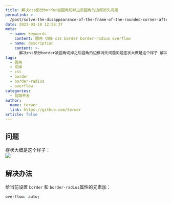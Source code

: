 ```yaml
---
title: 解决css部分border被圆角切掉之后圆角的边框消失问题
permalink: >-
  /post/solve-the-disappearance-of-the-frame-of-the-rounded-corner-after-the-css-part-of-the-border-is-cut-off-by-the-rounded-corner-z5jex4.html
date: 2023-03-18 12:58:37
meta:
  - name: keywords
    content: 圆角 切掉 css border border-radius overflow
  - name: description
    content: >-
      解决css部分border被圆角切掉之后圆角的边框消失问题问题症状大概是这个样子_​​解决办法给当前设置border​和borderradius​属性的元素加_overflow_auto_‍
tags:
  - 圆角
  - 切掉
  - css
  - border
  - border-radius
  - overflow
categories:
  - 前端开发
author:
  name: terwer
  link: https://github.com/terwer
article: false
---
```




## 问题

症状大概是这个样子：  
​![](https://img1.terwer.space/api/public/202303181303568.png)​

## 解决办法

给当前设置 `border`​ 和 `border-radius`​ 属性的元素加：

```css
overflow: auto;
```

‍
